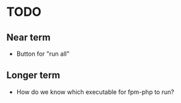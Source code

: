 # TODO

## Near term
- Button for "run all"

## Longer term
- How do we know which executable for fpm-php to run?
